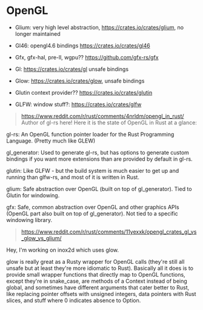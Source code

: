 # OpenGL

- Glium: very high level abstraction, <https://crates.io/crates/glium>, no longer maintained
- Gl46: opengl4.6 bindings <https://crates.io/crates/gl46>
- Gfx, gfx-hal, pre-ll, wgpu?? <https://github.com/gfx-rs/gfx>
- Gl: <https://crates.io/crates/gl> unsafe bindings
- Glow: <https://crates.io/crates/glow>, unsafe bindings

- Glutin context provider?? <https://crates.io/crates/glutin>
- GLFW: window stuff?: <https://crates.io/crates/glfw> 

> <https://www.reddit.com/r/rust/comments/4nrldm/opengl_in_rust/>
Author of gl-rs here! Here it is the state of OpenGL in Rust at a glance:

gl-rs: An OpenGL function pointer loader for the Rust Programming Language. (Pretty much like GLEW)

gl_generator: Used to generate gl-rs, but has options to generate custom bindings if you want more extensions than are provided by default in gl-rs.

glutin: Like GLFW - but the build system is much easier to get up and running than glfw-rs, and most of it is written in Rust.

glium: Safe abstraction over OpenGL (built on top of gl_generator). Tied to Glutin for windowing.

gfx: Safe, common abstraction over OpenGL and other graphics APIs (OpenGL part also built on top of gl_generator). Not tied to a specific windowing library.

> <https://www.reddit.com/r/rust/comments/11yexxk/opengl_crates_gl_vs_glow_vs_glium/>

Hey, I'm working on inox2d which uses glow.

glow is really great as a Rusty wrapper for OpenGL calls (they're still all unsafe but at least they're more idiomatic to Rust). Basically all it does is to provide small wrapper functions that directly map to OpenGL functions, except they're in snake_case, are methods of a Context instead of being global, and sometimes have different arguments that cater better to Rust, like replacing pointer offsets with unsigned integers, data pointers with Rust slices, and stuff where 0 indicates absence to Option<T>.
